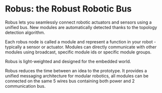 # Robus: the Robust Robotic Bus

Robus lets you seamlessly connect robotic actuators and sensors using a unified bus. New modules are automatically detected thanks to the topology detection algorithm.

Each robus node is called a module and represent a function in your robot - typically a sensor or actuator. Modules can directly communicate with other modules using broadcast, specific module ids or specific module groups.

Robus is light-weighted and designed for the embedded world.

Robus reduces the time between an idea to the prototype. It provides a unified messaging architecture for modular robotics, all modules can be connected on the same 5 wires bus containing both power and 2 communication bus.
